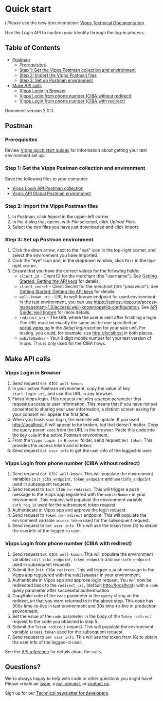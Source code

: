<!-- START_METADATA
---
title: Quick start
sidebar_position: 20
---
END_METADATA -->

# Quick start

<!-- START_COMMENT -->

ℹ️ Please use the new documentation:
[Vipps Technical Documentation](https://vippsas.github.io/vipps-developer-docs/).

<!-- END_COMMENT -->

Use the Login API to confirm your identity through the log-in process.

<!-- START_TOC -->
## Table of Contents

* [Postman](#postman)
  * [Prerequisites](#prerequisites)
  * [Step 1: Get the Vipps Postman collection and environment](#step-1-get-the-vipps-postman-collection-and-environment)
  * [Step 2: Import the Vipps Postman files](#step-2-import-the-vipps-postman-files)
  * [Step 3: Set up Postman environment](#step-3-set-up-postman-environment)
* [Make API calls](#make-api-calls)
  * [Vipps Login in Browser](#vipps-login-in-browser)
  * [Vipps Login from phone number (CIBA without redirect)](#vipps-login-from-phone-number-ciba-without-redirect)
  * [Vipps Login from phone number (CIBA with redirect)](#vipps-login-from-phone-number-ciba-with-redirect)
<!-- END_TOC -->

Document version 2.0.0.

## Postman

### Prerequisites

Review
[Vipps quick start guides](https://github.com/vippsas/vipps-developers/blob/master/vipps-quick-start-guides.md)
for information about getting your test environment set up.

### Step 1: Get the Vipps Postman collection and environment

Save the following files to your computer:

* [Vipps Login API Postman collection](tools/vipps-login-api.postman_collection.json)
* [Vipps API Global Postman environment](https://raw.githubusercontent.com/vippsas/vipps-developers/master/tools/vipps-api-global-postman-environment.json)

### Step 2: Import the Vipps Postman files

1. In Postman, click *Import* in the upper-left corner.
1. In the dialog that opens, with *File* selected, click *Upload Files*.
1. Select the two files you have just downloaded and click *Import*.

### Step 3: Set up Postman environment

1. Click the down arrow, next to the "eye" icon in the top-right corner, and select the environment you have imported.
1. Click the "eye" icon and, in the dropdown window, click `Edit` in the top-right corner.
1. Ensure that you have the correct values for the following fields:
   * `client_id` - Client ID for the merchant (the "username").
     See [Getting Started: Getting the API keys](https://github.com/vippsas/vipps-developers/blob/master/vipps-getting-started.md#getting-the-api-keys) for details.
   * `client_secret` - Client Secret for the merchant (the "password").
     See [Getting Started: Getting the API keys](https://github.com/vippsas/vipps-developers/blob/master/vipps-getting-started.md#getting-the-api-keys) for details.
   * `well-known_uri` - URL to well-known endpoint for used environment.
      In the test environment, you can use <https://apitest.vipps.no/access-management-1.0/access/.well-known/openid-configuration>.
      See [API Guide: well known](vipps-login-api#openid-connect-discovery-endpoint) for more details.
   * `redirect_uri` - The URL where the user is sent after finishing a login.
      The URL must be exactly the same as the one specified on [portal.vipps.no](https://portal.vipps.no) in the _Setup login_ section for your sale unit.
      For testing, you could, for example, use <http://localhost> in both places.
   * `mobileNumber` - Your 8 digit mobile number for your test version of Vipps. This is only used for the CIBA flows.

## Make API calls

### Vipps Login in Browser

1. Send request `Get OIDC well-known`.
1. In your active Postman environment, copy the value of key `start_login_uri`, and use this URL in any browser.
1. Finish Vipps login. This request includes a scope parameter that requests access to user information.
   This means that if you have not yet consented to sharing your user information, a distinct screen asking for your consent will appear the first time.
1. When you finish your login, the website will update.
If you used <http://localhost>, it will appear to be broken, but that doesn't matter.
Copy the query param `code` from the URL in the browser. Paste this code into the key `code` in the active Postman environment.
1. From the `Vipps Login in Browser` folder, send request `Get token`. This provides the access token and id token.
1. Send request `Get user info` to get the user info of the logged-in user.

### Vipps Login from phone number (CIBA without redirect)

1. Send request `Get OIDC well-known`. This will populate the environment variables `init_ciba_endpoint`, `token_endpoint` and `userinfo_endpoint` used in subsequent requests.
2. Send request to `Init CIBA no-redirect`. This will trigger a push message to the Vipps app registered with the `mobileNumber` in your environment. This request will populate the environment variable `auth_req_id` used for the subsequent token request.
3. Authenticate in Vipps app and approve the login request.
4. Send request to `Token no-redirect` endpoint. This will populate the environment variable `access_token` used for the subsequent request.
5. Send request to `Get user info`. This will use the token from (4) to obtain the userinfo of the logged-in user.

### Vipps Login from phone number (CIBA with redirect)

1. Send request `Get OIDC well-known`. This will populate the environment variables `init_ciba_endpoint`, `token_endpoint` and `userinfo_endpoint` used in subsequent requests
1. Submit the `Init CIBA redirect`. This will trigger a push message to the Vipps app registered with the `mobileNumber` in your environment.
1. Authenticate in Vipps app and approve login request. You will now be redirected back to the `redirect_uri`, (default <http://localhost>) with a `code` query parameter after successful authentication
1. Copy/take note of the `code` parameter in the query string on the redirect_uri that you were returned to in the above step. This code has 300s time-to-live in test environment and 30s time-to-live in production environment.
1. Set the value of the `code` parameter in the body of the `Token redirect` request to the code you obtained in step 5.
1. Submit the  `Token redirect` request. This will populate the environment variable `access_token` used for the subsequent request.
1. Send request to `Get user info`. This will use the token from (6) to obtain the user info of the logged-in user.

See the
[API reference](https://vippsas.github.io/vipps-developer-docs/api/login)
for details about the calls.

## Questions?

We're always happy to help with code or other questions you might have!
Please create an [issue](https://github.com/vippsas/vipps-login-api/issues),
a [pull request](https://github.com/vippsas/vipps-login-api/pulls),
or [contact us](https://github.com/vippsas/vipps-developers/blob/master/contact.md).

Sign up for our [Technical newsletter for developers](https://github.com/vippsas/vipps-developers/tree/master/newsletters).
